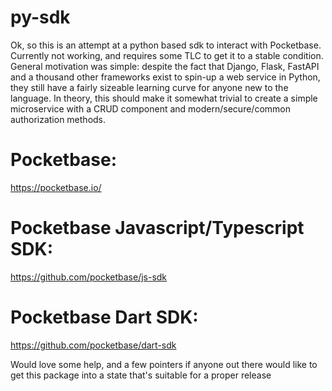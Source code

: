 # py-sdk

Ok, so this is an attempt at a python based sdk to interact with Pocketbase.
Currently not working, and requires some TLC to get it to a stable condition.
General motivation was simple: despite the fact that Django, Flask, FastAPI
and a thousand other frameworks exist to spin-up a web service in Python,
they still have a fairly sizeable learning curve for anyone new to the language.
In theory, this should make it somewhat trivial to create a simple microservice with
a CRUD component and modern/secure/common authorization methods.

# Pocketbase:
https://pocketbase.io/

# Pocketbase Javascript/Typescript SDK:
https://github.com/pocketbase/js-sdk

# Pocketbase Dart SDK:
https://github.com/pocketbase/dart-sdk

Would love some help, and a few pointers if anyone out there would like to get this
package into a state that's suitable for a proper release
